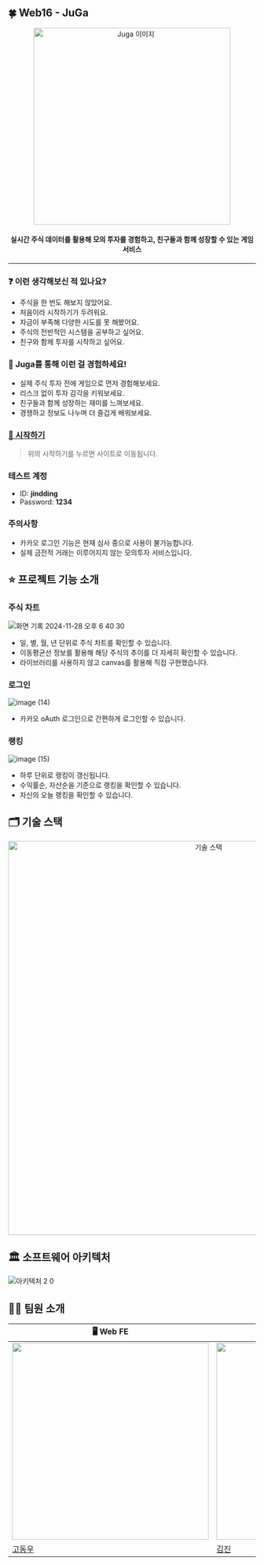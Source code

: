 ## 🍀 Web16 - JuGa

<div align="center">
 <img src="https://github.com/user-attachments/assets/08fff536-beb0-4292-b861-8ef0158ff601" alt="Juga 이미지" width="400">
</div>

<div align="center">
  <h4>실시간 주식 데이터를 활용해 모의 투자를 경험하고, 친구들과 함께 성장할 수 있는 게임 서비스</h4>
</div>

---

### ❓ 이런 생각해보신 적 있나요?
- 주식을 한 번도 해보지 않았어요.
- 처음이라 시작하기가 두려워요.
- 자금이 부족해 다양한 시도를 못 해봤어요.
- 주식의 전반적인 시스템을 공부하고 싶어요.
- 친구와 함께 투자를 시작하고 싶어요.

### 🎯 Juga를 통해 이런 걸 경험하세요!
- 실제 주식 투자 전에 게임으로 먼저 경험해보세요.
- 리스크 없이 투자 감각을 키워보세요.
- 친구들과 함께 성장하는 재미를 느껴보세요.
- 경쟁하고 정보도 나누며 더 즐겁게 배워보세요.

### [🚀 시작하기](https://juga.kro.kr/)

> 위의 시작하기를 누르면 사이트로 이동됩니다.
> 

### 테스트 계정

- ID: **jindding**
- Password: **1234**

### 주의사항

- 카카오 로그인 기능은 현재 심사 중으로 사용이 불가능합니다.
- 실제 금전적 거래는 이루어지지 않는 모의투자 서비스입니다.

## ⭐️ 프로젝트 기능 소개 

### 주식 차트
![화면 기록 2024-11-28 오후 6 40 30](https://github.com/user-attachments/assets/6d36b0d9-2db2-4018-a7f3-2c12fb586fd0)

- 일, 별, 월, 년 단위로 주식 차트를 확인할 수 있습니다.   
- 이동평균선 정보를 활용해 해당 주식의 추이를 더 자세히 확인할 수 있습니다.   
- 라이브러리를 사용하지 않고 canvas를 활용해 직접 구현했습니다.   

### 로그인
![image (14)](https://github.com/user-attachments/assets/9968ef08-cbf8-41fd-bfdc-8ca25dd8d80c)

- 카카오 oAuth 로그인으로 간편하게 로그인할 수 있습니다.


### 랭킹
![image (15)](https://github.com/user-attachments/assets/251821a9-63d9-4f23-9178-2f8f3d8c608d)

- 하루 단위로 랭킹이 갱신됩니다.
- 수익률순, 자산순을 기준으로 랭킹을 확인할 수 있습니다.
- 자신의 오늘 랭킹을 확인할 수 있습니다.


## 🗂️ 기술 스택
<div align="center">
  <img width="800" alt="기술 스택" src="https://github.com/user-attachments/assets/d58700ea-8bfe-459f-8b67-d0864bf76693">
</div>

## 🏛️ 소프트웨어 아키텍처
![아키텍처 2 0](https://github.com/user-attachments/assets/e0c33dfc-7495-48bf-ba4a-5fd911f66f9a)

## 🧑🏻 팀원 소개
| 🖥️ Web FE | ⚙️ Web BE | ⚙️ Web BE | 🖥️ Web FE | ⚙️ Web BE |
| --- | --- | --- | --- | --- |
| <img src="https://github.com/dongree.png" width="400"/> | <img src="https://github.com/uuuo3o.png" width="400"/> | <img src="https://github.com/jinddings.png" width="400"/> | <img src="https://github.com/dannysir.png" width="400"/> | <img src="https://github.com/sieunie.png" width="400"/> |
| [고동우](https://github.com/dongree) | [김진](https://github.com/uuuo3o) | [박진명](https://github.com/jinddings) | [서산](https://github.com/dannysir) | [이시은](https://github.com/sieunie) |
